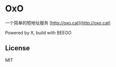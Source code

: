 # OxO

一个简单的短地址服务
[http://oxo.cat](http://oxo.cat)

Powered by X, build with BEEGO

## License

MIT
